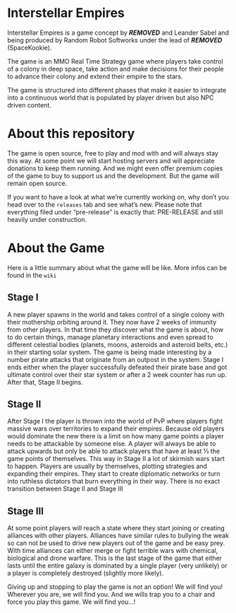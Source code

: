 Interstellar Empires
===================

Interstellar Empires is a game concept by ***REMOVED*** and Leander Sabel and being produced by Random Robot Softworks under the lead of ***REMOVED*** (SpaceKookie).

The game is an MMO Real Time Strategy game where players take control of a colony in deep space, take action and make decisions for their people to advance their colony and extend their empire to the stars.

The game is structured into different phases that make it easier to integrate into a continuous world that is populated by player driven but also NPC driven content.

# About this repository
The game is open source, free to play and mod with and will always stay this way.
At some point we will start hosting servers and will appreciate donations to keep them running. And we might even offer premium copies of the game to buy to support us and the development. But the game will remain open source.

If you want to have a look at what we’re currently working on, why don’t you head over to the `releases` tab and see what’s new. Please note that everything filed under “pre-release” is exactly that: PRE-RELEASE and still heavily under construction.

# About the Game
Here is a little summary about what the game will be like. More infos can be found in the `wiki`

## Stage I
A new player spawns in the world and takes control of a single colony with their mothership orbiting around it. They now have 2 weeks of immunity from other players. In that time they discover what the game is about, how to do certain things, manage planetary interactions and even spread to different celestial bodies (planets, moons, asteroids and asteroid belts, etc.) in their starting solar system.
The game is being made interesting by a number pirate attacks that originate from an outpost in the system.
Stage I ends either when the player successfully defeated their pirate base and got ultimate control over their star system or after a 2 week counter has run up.
After that, Stage II begins.

## Stage II
After Stage I the player is thrown into the world of PvP where players fight massive wars over territories to expand their empires. Because old players would dominate the new there is a limit on how many game points a player needs to be attackable by someone else. A player will always be able to attack upwards but only be able to attack players that have at least ⅓ the game points of themselves. This way in Stage II a lot of skirmish wars start to happen. Players are usually by themselves, plotting strategies and expanding their empires.
They start to create diplomatic networks or turn into ruthless dictators that burn everything in their way.
There is no exact transition between Stage II and Stage III

## Stage III
At some point players will reach a state where they start joining or creating alliances with other players. Alliances have similar rules to bullying the weak so can not be used to drive new players out of the game and be easy prey.
With time alliances can either merge or fight terrible wars with chemical, biological and drone warfare.
This is the last stage of the game that either lasts until the entire galaxy is dominated by a single player (very unlikely) or a player is completely destroyed (slightly more likely).

Giving up and stopping to play the game is not an option! We will find you! Wherever you are, we will find you. And we wills trap you to a chair and force you play this game.
We will find you...!
